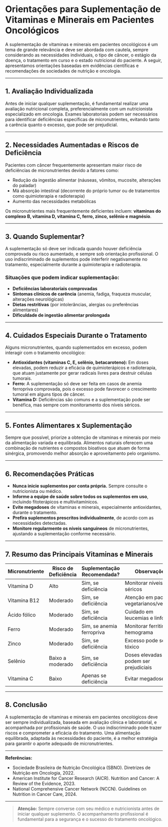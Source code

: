 # Orientações para Suplementação de Vitaminas e Minerais em Pacientes Oncológicos

A suplementação de vitaminas e minerais em pacientes oncológicos é um tema de grande relevância e deve ser abordada com cautela, sempre considerando as necessidades individuais, o tipo de câncer, o estágio da doença, o tratamento em curso e o estado nutricional do paciente. A seguir, apresentamos orientações baseadas em evidências científicas e recomendações de sociedades de nutrição e oncologia.

---

## 1. **Avaliação Individualizada**

Antes de iniciar qualquer suplementação, é fundamental realizar uma avaliação nutricional completa, preferencialmente com um nutricionista especializado em oncologia. Exames laboratoriais podem ser necessários para identificar deficiências específicas de micronutrientes, evitando tanto a carência quanto o excesso, que pode ser prejudicial.

---

## 2. **Necessidades Aumentadas e Riscos de Deficiência**

Pacientes com câncer frequentemente apresentam maior risco de deficiências de micronutrientes devido a fatores como:

- Redução da ingestão alimentar (náuseas, vômitos, mucosite, alterações do paladar)
- Má absorção intestinal (decorrente do próprio tumor ou de tratamentos como quimioterapia e radioterapia)
- Aumento das necessidades metabólicas

Os micronutrientes mais frequentemente deficientes incluem: **vitaminas do complexo B, vitamina D, vitamina C, ferro, zinco, selênio e magnésio**.

---

## 3. **Quando Suplementar?**

A suplementação só deve ser indicada quando houver deficiência comprovada ou risco aumentado, e sempre sob orientação profissional. O uso indiscriminado de suplementos pode interferir negativamente no tratamento, especialmente durante a quimioterapia e radioterapia.

### Situações que podem indicar suplementação:

- **Deficiências laboratoriais comprovadas**
- **Sintomas clínicos de carência** (anemia, fadiga, fraqueza muscular, alterações neurológicas)
- **Dietas restritivas** (por intolerâncias, alergias ou preferências alimentares)
- **Dificuldade de ingestão alimentar prolongada**

---

## 4. **Cuidados Especiais Durante o Tratamento**

Alguns micronutrientes, quando suplementados em excesso, podem interagir com o tratamento oncológico:

- **Antioxidantes (vitaminas C, E, selênio, betacaroteno):** Em doses elevadas, podem reduzir a eficácia de quimioterápicos e radioterapia, que atuam justamente por gerar radicais livres para destruir células tumorais.
- **Ferro:** A suplementação só deve ser feita em casos de anemia ferropriva comprovada, pois o excesso pode favorecer o crescimento tumoral em alguns tipos de câncer.
- **Vitamina D:** Deficiências são comuns e a suplementação pode ser benéfica, mas sempre com monitoramento dos níveis séricos.

---

## 5. **Fontes Alimentares x Suplementação**

Sempre que possível, priorize a obtenção de vitaminas e minerais por meio da alimentação variada e equilibrada. Alimentos naturais oferecem uma combinação de nutrientes e compostos bioativos que atuam de forma sinérgica, promovendo melhor absorção e aproveitamento pelo organismo.

---

## 6. **Recomendações Práticas**

- **Nunca inicie suplementos por conta própria.** Sempre consulte o nutricionista ou médico.
- **Informe a equipe de saúde sobre todos os suplementos em uso**, incluindo fitoterápicos e multivitamínicos.
- **Evite megadoses** de vitaminas e minerais, especialmente antioxidantes, durante o tratamento.
- **Prefira suplementos prescritos individualmente**, de acordo com as necessidades detectadas.
- **Monitore regularmente os níveis sanguíneos** de micronutrientes, ajustando a suplementação conforme necessário.

---

## 7. **Resumo das Principais Vitaminas e Minerais**

| Micronutriente | Risco de Deficiência | Suplementação Recomendada? | Observações |
|----------------|---------------------|---------------------------|-------------|
| Vitamina D     | Alto                | Sim, se deficiência       | Monitorar níveis séricos |
| Vitamina B12   | Moderado            | Sim, se deficiência       | Atenção em pacientes vegetarianos/veganos |
| Ácido fólico   | Moderado            | Sim, se deficiência       | Cuidado em leucemias e linfomas |
| Ferro          | Moderado            | Sim, se anemia ferropriva | Monitorar ferritina e hemograma |
| Zinco          | Moderado            | Sim, se deficiência       | Excesso pode ser tóxico |
| Selênio        | Baixo a moderado    | Sim, se deficiência       | Doses elevadas podem ser prejudiciais |
| Vitamina C     | Baixo               | Apenas se deficiência     | Evitar megadoses |

---

## 8. **Conclusão**

A suplementação de vitaminas e minerais em pacientes oncológicos deve ser sempre individualizada, baseada em avaliação clínica e laboratorial, e acompanhada por profissionais de saúde. O uso indiscriminado pode trazer riscos e comprometer a eficácia do tratamento. Uma alimentação equilibrada, adaptada às necessidades do paciente, é a melhor estratégia para garantir o aporte adequado de micronutrientes.

---

**Referências:**

- Sociedade Brasileira de Nutrição Oncológica (SBNO). Diretrizes de Nutrição em Oncologia, 2022.
- American Institute for Cancer Research (AICR). Nutrition and Cancer: A Review of the Evidence, 2023.
- National Comprehensive Cancer Network (NCCN). Guidelines on Nutrition in Cancer Care, 2024.

---

> **Atenção:** Sempre converse com seu médico e nutricionista antes de iniciar qualquer suplemento. O acompanhamento profissional é fundamental para a segurança e o sucesso do tratamento oncológico.